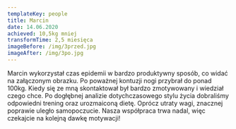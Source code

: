 ```yaml
---
templateKey: people
title: Marcin
date: 14.06.2020
achieved: 10,5kg mniej
transformTime: 2,5 miesięca
imageBefore: /img/3przed.jpg
imageAfter: /img/3po.jpg
---
```


Marcin wykorzystał czas epidemii w bardzo produktywny sposób, co widać na załączonym obrazku. Po poważnej kontuzji nogi przybrał do ponad 100kg. Kiedy się ze mną skontaktował był bardzo zmotywowany i wiedział czego chce. Po dogłębnej analizie dotychczasowego stylu życia dobraliśmy odpowiedni trening oraz urozmaiconą dietę. Oprócz utraty wagi, znacznej poprawie uległo samopoczucie. Nasza współpraca trwa nadal, więc czekajcie na kolejną dawkę motywacji!
